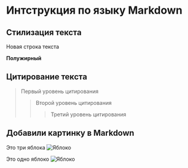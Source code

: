 # Интструкция по языку Markdown

## Стилизация текста

Новая строка текста

**Полужирный**

## Цитирование текста
> Первый уровень цитирования
>> Второй уровень цитирования
>>> Третий уровень цитирования

## Добавили картинку в Markdown 
Это три яблока
![Яблоко](aple2.jpg)
   
   Это одно яблоко
   ![Яблоко](aple1.jpg)
